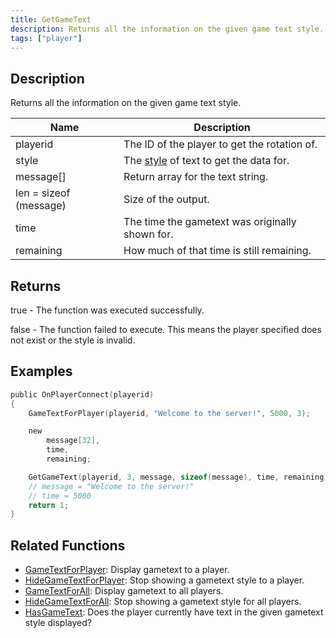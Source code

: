```yaml
---
title: GetGameText
description: Returns all the information on the given game text style.
tags: ["player"]
---
```


<VersionWarn version='omp v1.1.0.2612' />

## Description

Returns all the information on the given game text style.

| Name                   | Description                                                           |
|------------------------|-----------------------------------------------------------------------|
| playerid               | The ID of the player to get the rotation of.                          |
| style                  | The [style](../resources/gametextstyles) of text to get the data for. |
| message[]              | Return array for the text string.                                     |
| len = sizeof (message) | Size of the output.                                                   |
| time                   | The time the gametext was originally shown for.                       |
| remaining              | How much of that time is still remaining.                             |

## Returns

true - The function was executed successfully.

false - The function failed to execute. This means the player specified does not exist or the style is invalid.

## Examples

```c
public OnPlayerConnect(playerid)
{
    GameTextForPlayer(playerid, "Welcome to the server!", 5000, 3);

    new 
        message[32],
        time,
        remaining;

    GetGameText(playerid, 3, message, sizeof(message), time, remaining);
    // message = "Welcome to the server!"
    // time = 5000
    return 1;
}
```

## Related Functions

- [GameTextForPlayer](GameTextForPlayer): Display gametext to a player.
- [HideGameTextForPlayer](HideGameTextForPlayer): Stop showing a gametext style to a player.
- [GameTextForAll](GameTextForAll): Display gametext to all players.
- [HideGameTextForAll](HideGameTextForAll): Stop showing a gametext style for all players.
- [HasGameText](HasGameText): Does the player currently have text in the given gametext style displayed?
